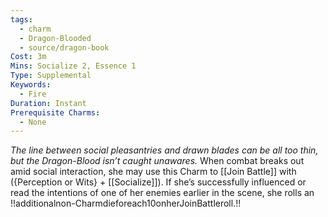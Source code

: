 ```yaml
---
tags:
  - charm
  - Dragon-Blooded
  - source/dragon-book
Cost: 3m
Mins: Socialize 2, Essence 1
Type: Supplemental
Keywords:
  - Fire
Duration: Instant
Prerequisite Charms:
  - None
---
```

*The line between social pleasantries and drawn blades can be all too thin, but the Dragon-Blood isn’t caught unawares.*
When combat breaks out amid social interaction, she may use this Charm to [[Join Battle]] with ({Perception or Wits} + [[Socialize]]). If she’s successfully influenced or read the intentions of one of her enemies earlier in the scene, she rolls an !!additionalnon-Charmdieforeach10onherJoinBattleroll.!!